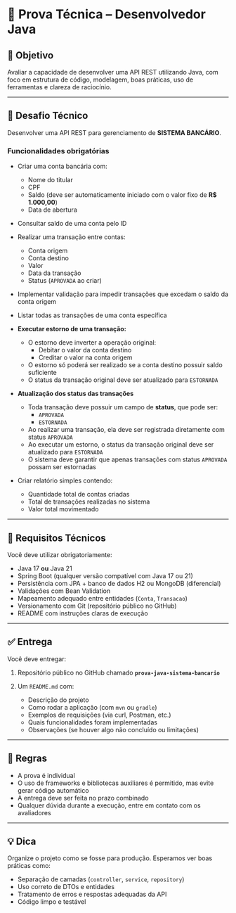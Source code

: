 # 🧪 Prova Técnica – Desenvolvedor Java

## 🎯 Objetivo

Avaliar a capacidade de desenvolver uma API REST utilizando Java, com foco em estrutura de código, modelagem, boas práticas, uso de ferramentas e clareza de raciocínio.

---

## 💼 Desafio Técnico

Desenvolver uma API REST para gerenciamento de **SISTEMA BANCÁRIO**.

### Funcionalidades obrigatórias

- Criar uma conta bancária com:
  - Nome do titular
  - CPF
  - Saldo (deve ser automaticamente iniciado com o valor fixo de **R$ 1.000,00**)
  - Data de abertura

- Consultar saldo de uma conta pelo ID

- Realizar uma transação entre contas:
  - Conta origem
  - Conta destino
  - Valor
  - Data da transação
  - Status (`APROVADA` ao criar)
 
- Implementar validação para impedir transações que excedam o saldo da conta origem

- Listar todas as transações de uma conta específica

- **Executar estorno de uma transação:**
  - O estorno deve inverter a operação original:
    - Debitar o valor da conta destino
    - Creditar o valor na conta origem
  - O estorno só poderá ser realizado se a conta destino possuir saldo suficiente
  - O status da transação original deve ser atualizado para `ESTORNADA`
 
- **Atualização dos status das transações**
  - Toda transação deve possuir um campo de **status**, que pode ser:
    - `APROVADA`
    - `ESTORNADA`
  - Ao realizar uma transação, ela deve ser registrada diretamente com status `APROVADA`
  - Ao executar um estorno, o status da transação original deve ser atualizado para `ESTORNADA`
  - O sistema deve garantir que apenas transações com status `APROVADA` possam ser estornadas
 
- Criar relatório simples contendo:
  - Quantidade total de contas criadas
  - Total de transações realizadas no sistema
  - Valor total movimentado

---

## 🔧 Requisitos Técnicos

Você deve utilizar obrigatoriamente:

- Java 17 **ou** Java 21
- Spring Boot (qualquer versão compatível com Java 17 ou 21)
- Persistência com JPA + banco de dados H2 ou MongoDB (diferencial)
- Validações com Bean Validation
- Mapeamento adequado entre entidades (`Conta`, `Transacao`)
- Versionamento com Git (repositório público no GitHub)
- README com instruções claras de execução

---

## ✅ Entrega

Você deve entregar:

1. Repositório público no GitHub chamado **`prova-java-sistema-bancario`**

2. Um `README.md` com:
   - Descrição do projeto
   - Como rodar a aplicação (com `mvn` ou `gradle`)
   - Exemplos de requisições (via curl, Postman, etc.)
   - Quais funcionalidades foram implementadas
   - Observações (se houver algo não concluído ou limitações)

---

## 🚫 Regras

- A prova é individual
- O uso de frameworks e bibliotecas auxiliares é permitido, mas evite gerar código automático
- A entrega deve ser feita no prazo combinado
- Qualquer dúvida durante a execução, entre em contato com os avaliadores

---

## 💡 Dica

Organize o projeto como se fosse para produção. Esperamos ver boas práticas como:

- Separação de camadas (`controller`, `service`, `repository`)
- Uso correto de DTOs e entidades
- Tratamento de erros e respostas adequadas da API
- Código limpo e testável
